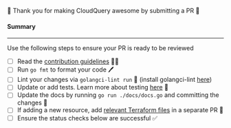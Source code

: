 🎉 Thank you for making CloudQuery awesome by submitting a PR 🎉

#### Summary

<!--
Explain what problem this PR addresses
-->

---

Use the following steps to ensure your PR is ready to be reviewed

- [ ] Read the [contribution guidelines](../blob/main/CONTRIBUTING.md) 🧑‍🎓
- [ ] Run `go fmt` to format your code 🖊
- [ ] Lint your changes via `golangci-lint run` 🚨 (install golangci-lint [here](https://golangci-lint.run/usage/install/#local-installation))
- [ ] Update or add tests. Learn more about testing [here](https://docs.cloudquery.io/docs/developers/sdk/testing) 🧪
- [ ] Update the docs by running `go run ./docs/docs.go` and committing the changes 📃
- [ ] If adding a new resource, add [relevant Terraform files](../terraform) in a separate PR 📂
- [ ] Ensure the status checks below are successful ✅
